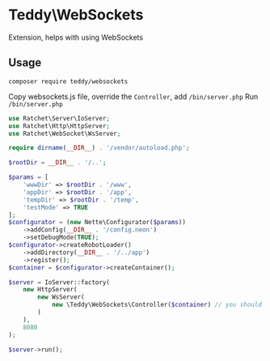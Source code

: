 # Teddy\WebSockets
Extension, helps with using WebSockets 

## Usage

``composer require teddy/websockets``

Copy websockets.js file, override the `Controller`, add `/bin/server.php`
Run `/bin/server.php`

```php
use Ratchet\Server\IoServer;
use Ratchet\Http\HttpServer;
use Ratchet\WebSocket\WsServer;

require dirname(__DIR__) . '/vendor/autoload.php';

$rootDir = __DIR__ . '/..';

$params = [
	'wwwDir' => $rootDir . '/www',
	'appDir' => $rootDir . '/app',
	'tempDir' => $rootDir . '/temp',
	'testMode' => TRUE
];
$configurator = (new Nette\Configurator($params))
	->addConfig(__DIR__ . '/config.neon')
	->setDebugMode(TRUE);
$configurator->createRobotLoader()
	->addDirectory(__DIR__ . '/../app')
	->register();
$container = $configurator->createContainer();

$server = IoServer::factory(
	new HttpServer(
		new WsServer(
			new \Teddy\WebSockets\Controller($container) // you should override this class
		)
	),
	8080
);

$server->run();
```
